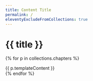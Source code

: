 ```yaml
---
title: Content Title
permalink: /
eleventyExcludeFromCollections: true
---
```


# {{ title }}

{% for p in collections.chapters %}
<section data-file-slug="{{ p.fileSlug }}" data-order="{{ p.data.order }}">
  {{ p.templateContent }}
</section>
{% endfor %}
